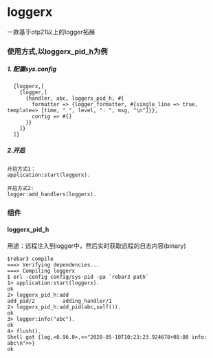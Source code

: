 loggerx
=====
一款基于otp21以上的logger拓展


### 使用方式,以loggerx_pid_h为例
##### 1. 配置sys.config
```
  {loggerx,[
    {logger,[
      {handler, abc, loggerx_pid_h, #{
        formatter => {logger_formatter, #{single_line => true, template=> [time, " ", level, ": ", msg, "\n"]}},
        config => #{}
      }}
    ]}
  ]}
```
##### 2.开启
```
开启方式1：
application:start(loggerx).

开启方式2:
logger:add_handlers(loggerx).
```

### 组件
#### loggerx_pid_h
用途：远程注入到logger中，然后实时获取远程的日志内容(binary)

```
$rebar3 compile
===> Verifying dependencies...
===> Compiling loggerx
$ erl -config config/sys-pid -pa `rebar3 path`
1> application:start(loggerx).
ok
2> loggerx_pid_h:add
add_pid/2         adding_handler/1
2> loggerx_pid_h:add_pid(abc,self()).
ok
3> logger:info("abc").
ok
4> flush().
Shell got {log,<0.96.0>,<<"2020-05-10T10:23:23.924678+08:00 info: abc\n">>}
ok
```

